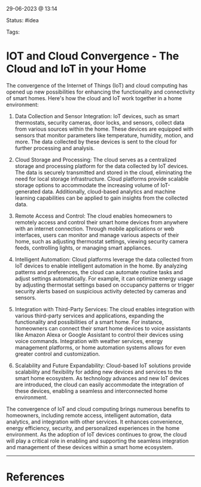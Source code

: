 29-06-2023 @ 13:14

Status: #idea

Tags: 

# IOT and Cloud Convergence - The Cloud and IoT in your Home

The convergence of the Internet of Things (IoT) and cloud computing has opened up new possibilities for enhancing the functionality and connectivity of smart homes. Here's how the cloud and IoT work together in a home environment:

1. Data Collection and Sensor Integration: IoT devices, such as smart thermostats, security cameras, door locks, and sensors, collect data from various sources within the home. These devices are equipped with sensors that monitor parameters like temperature, humidity, motion, and more. The data collected by these devices is sent to the cloud for further processing and analysis.
    
2. Cloud Storage and Processing: The cloud serves as a centralized storage and processing platform for the data collected by IoT devices. The data is securely transmitted and stored in the cloud, eliminating the need for local storage infrastructure. Cloud platforms provide scalable storage options to accommodate the increasing volume of IoT-generated data. Additionally, cloud-based analytics and machine learning capabilities can be applied to gain insights from the collected data.
    
3. Remote Access and Control: The cloud enables homeowners to remotely access and control their smart home devices from anywhere with an internet connection. Through mobile applications or web interfaces, users can monitor and manage various aspects of their home, such as adjusting thermostat settings, viewing security camera feeds, controlling lights, or managing smart appliances.
    
4. Intelligent Automation: Cloud platforms leverage the data collected from IoT devices to enable intelligent automation in the home. By analyzing patterns and preferences, the cloud can automate routine tasks and adjust settings automatically. For example, it can optimize energy usage by adjusting thermostat settings based on occupancy patterns or trigger security alerts based on suspicious activity detected by cameras and sensors.
    
5. Integration with Third-Party Services: The cloud enables integration with various third-party services and applications, expanding the functionality and possibilities of a smart home. For instance, homeowners can connect their smart home devices to voice assistants like Amazon Alexa or Google Assistant to control their devices using voice commands. Integration with weather services, energy management platforms, or home automation systems allows for even greater control and customization.
    
6. Scalability and Future Expandability: Cloud-based IoT solutions provide scalability and flexibility for adding new devices and services to the smart home ecosystem. As technology advances and new IoT devices are introduced, the cloud can easily accommodate the integration of these devices, enabling a seamless and interconnected home environment.
    

The convergence of IoT and cloud computing brings numerous benefits to homeowners, including remote access, intelligent automation, data analytics, and integration with other services. It enhances convenience, energy efficiency, security, and personalized experiences in the home environment. As the adoption of IoT devices continues to grow, the cloud will play a critical role in enabling and supporting the seamless integration and management of these devices within a smart home ecosystem.

---
# References
